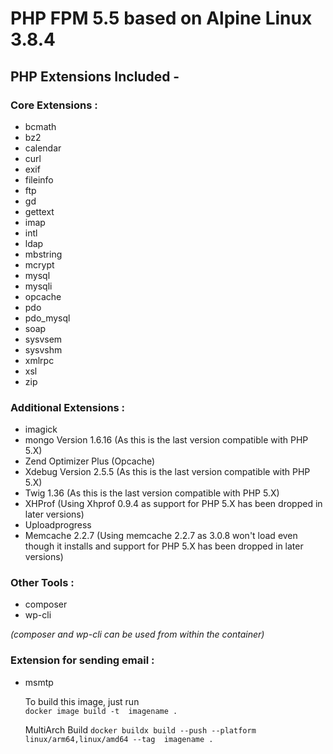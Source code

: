 # PHP FPM 5.5 based on Alpine Linux 3.8.4

## PHP Extensions Included -

### Core Extensions :

* bcmath
* bz2
* calendar
* curl
* exif
* fileinfo
* ftp
* gd
* gettext
* imap
* intl
* ldap
* mbstring
* mcrypt
* mysql
* mysqli
* opcache
* pdo
* pdo_mysql
* soap
* sysvsem
* sysvshm
* xmlrpc
* xsl
* zip

### Additional Extensions :

* imagick
* mongo Version 1.6.16 (As this is the last version compatible with PHP 5.X)
* Zend Optimizer Plus (Opcache)
* Xdebug Version 2.5.5 (As this is the last version compatible with PHP 5.X)
* Twig 1.36 (As this is the last version compatible with PHP 5.X)
* XHProf (Using Xhprof 0.9.4 as support for PHP 5.X has been dropped in later versions)
* Uploadprogress
* Memcache 2.2.7 (Using memcache 2.2.7 as 3.0.8 won't load even though it installs and support for PHP 5.X has been dropped in later versions)


### Other Tools :
* composer
* wp-cli

<em>(composer and wp-cli can be used from within the container)</em>


### Extension for sending email :

* msmtp

  To build this image, just run  
```docker image build -t  imagename .```

  MultiArch Build
```docker buildx build --push --platform linux/arm64,linux/amd64 --tag  imagename . ```
